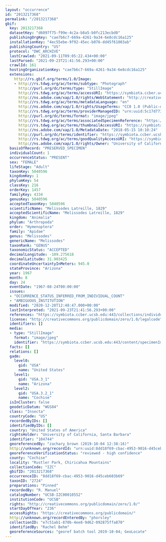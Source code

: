 ```yaml
---
layout: "occurrence"
id: "2013217368"
permalink: "/2013217368"
gbif:
  key: 2013217368
  datasetKey: "d6097f75-f99e-4c2a-b8a5-b0fc213ecbd0"
  publishingOrgKey: "cae7b6c7-669a-4261-9a34-6e8cdc16a125"
  installationKey: "4ec55ebe-9f92-45ec-b076-dd45f61003ab"
  publishingCountry: "US"
  protocol: "DWC_ARCHIVE"
  lastCrawled: "2021-09-11T09:05:22.434+00:00"
  lastParsed: "2021-09-23T21:41:56.293+00:00"
  crawlId: 161
  hostingOrganizationKey: "cae7b6c7-669a-4261-9a34-6e8cdc16a125"
  extensions:
    http://rs.gbif.org/terms/1.0/Image:
    - http://rs.tdwg.org/ac/terms/subtype: "Photograph"
      http://purl.org/dc/terms/type: "StillImage"
      http://rs.tdwg.org/ac/terms/accessURI: "https://symbiota.ccber.ucsb.edu:443/content/specimenImages/UCSB_IZC/UCSB-IZC00010/UCSB-IZC00010552_lg.jpg"
      http://ns.adobe.com/xap/1.0/rights/WebStatement: "http://creativecommons.org/publicdomain/zero/1.0/"
      http://rs.tdwg.org/ac/terms/metadataLanguage: "en"
      http://ns.adobe.com/xap/1.0/rights/UsageTerms: "CC0 1.0 (Public-domain)"
      http://rs.tdwg.org/ac/terms/providerManagedID: "urn:uuid:5c17d773-a96c-4d05-b327-444cdfa59821"
      http://purl.org/dc/terms/format: "image/jpeg"
      http://rs.tdwg.org/ac/terms/associatedSpecimenReference: "https://symbiota.ccber.ucsb.edu:443/collections/individual/index.php?occid=104744"
      http://rs.tdwg.org/ac/terms/thumbnailAccessURI: "https://symbiota.ccber.ucsb.edu:443/content/specimenImages/UCSB_IZC/UCSB-IZC00010/UCSB-IZC00010552_tn.jpg"
      http://ns.adobe.com/xap/1.0/MetadataDate: "2018-05-15 10:10:24"
      http://purl.org/dc/terms/identifier: "https://symbiota.ccber.ucsb.edu:443/content/specimenImages/UCSB_IZC/UCSB-IZC00010/UCSB-IZC00010552_lg.jpg"
      http://rs.tdwg.org/ac/terms/goodQualityAccessURI: "https://symbiota.ccber.ucsb.edu:443/content/specimenImages/UCSB_IZC/UCSB-IZC00010/UCSB-IZC00010552.jpg"
      http://ns.adobe.com/xap/1.0/rights/Owner: "University of California, Santa Barbara"
  basisOfRecord: "PRESERVED_SPECIMEN"
  individualCount: 1
  occurrenceStatus: "PRESENT"
  sex: "FEMALE"
  lifeStage: "Adult"
  taxonKey: 5040596
  kingdomKey: 1
  phylumKey: 54
  classKey: 216
  orderKey: 1457
  familyKey: 4334
  genusKey: 5040596
  acceptedTaxonKey: 5040596
  scientificName: "Melissodes Latreille, 1829"
  acceptedScientificName: "Melissodes Latreille, 1829"
  kingdom: "Animalia"
  phylum: "Arthropoda"
  order: "Hymenoptera"
  family: "Apidae"
  genus: "Melissodes"
  genericName: "Melissodes"
  taxonRank: "GENUS"
  taxonomicStatus: "ACCEPTED"
  decimalLongitude: -109.275618
  decimalLatitude: 31.903425
  coordinateUncertaintyInMeters: 945.0
  stateProvince: "Arizona"
  year: 1967
  month: 8
  day: 24
  eventDate: "1967-08-24T00:00:00"
  issues:
  - "OCCURRENCE_STATUS_INFERRED_FROM_INDIVIDUAL_COUNT"
  - "AMBIGUOUS_INSTITUTION"
  modified: "2020-12-28T12:48:47.000+00:00"
  lastInterpreted: "2021-09-23T21:41:56.293+00:00"
  references: "https://symbiota.ccber.ucsb.edu:443/collections/individual/index.php?occid=104744"
  license: "http://creativecommons.org/publicdomain/zero/1.0/legalcode"
  identifiers: []
  media:
  - type: "StillImage"
    format: "image/jpeg"
    identifier: "https://symbiota.ccber.ucsb.edu:443/content/specimenImages/UCSB_IZC/UCSB-IZC00010/UCSB-IZC00010552_lg.jpg"
  facts: []
  relations: []
  gadm:
    level0:
      gid: "USA"
      name: "United States"
    level1:
      gid: "USA.3_1"
      name: "Arizona"
    level2:
      gid: "USA.3.2_1"
      name: "Cochise"
  isInCluster: false
  geodeticDatum: "WGS84"
  class: "Insecta"
  countryCode: "US"
  recordedByIDs: []
  identifiedByIDs: []
  country: "United States of America"
  rightsHolder: "University of California, Santa Barbara"
  identifier: "104744"
  georeferencedBy: "zachary_brown (2019-10-04 12:38:16)"
  http://unknown.org/recordId: "urn:uuid:8dd18f69-cbac-4953-9016-d45ceb603b69"
  georeferenceVerificationStatus: "reviewed - high confidence"
  county: "Cochise"
  locality: "Rustler Park, Chiricahua Mountains"
  collectionCode: "IZC"
  gbifID: "2013217368"
  occurrenceID: "8dd18f69-cbac-4953-9016-d45ceb603b69"
  taxonID: "2724"
  preparations: "Pinned"
  recordedBy: "R. Manuel"
  catalogNumber: "UCSB-IZC00010552"
  institutionCode: "UCSB"
  rights: "http://creativecommons.org/publicdomain/zero/1.0/"
  startDayOfYear: "236"
  accessRights: "https://creativecommons.org/publicdomain/"
  http://unknown.org/recordEnteredBy: "phorsley"
  collectionID: "e7c51ab1-870b-4ee8-9d62-092875ffa870"
  identifiedBy: "Rachel Behm"
  georeferenceSources: "georef batch tool 2019-10-04; GeoLocate"
---
```

